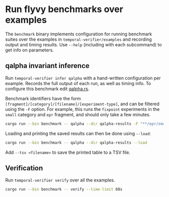 # Run flyvy benchmarks over examples

The `benchmark` binary implements configuration for running benchmark suites
over the examples in `temporal-verifier/examples` and recording output and
timing results. Use `--help` (including with each subcommand) to get info on
parameters.

## qalpha invariant inference

Run `temporal-verifier infer qalpha` with a hand-written configuration per
example. Records the full output of each run, as well as timing info. To
configure this benchmark edit [qalpha.rs](src/qalpha.rs).

Benchmark identifiers have the form `[fragment]/[category]/[filename]/[experiment-type]`,
and can be filtered using the `-F` option. For example, this runs the `fixpoint` experiments
in the `small` category and `epr` fragment, and should only take a few minutes.

```sh
cargo run --bin benchmark -- qalpha --dir qalpha-results -F "**/epr/small/**/fixpoint"
```

Loading and printing the saved results can then be done using `--load`:

```sh
cargo run --bin benchmark -- qalpha --dir qalpha-results --load
```

Add `--tsv <filename>` to save the printed table to a TSV file.

## Verification

Run `temporal-verifier verify` over all the examples.

```sh
cargo run --bin benchmark -- verify --time-limit 60s
```

